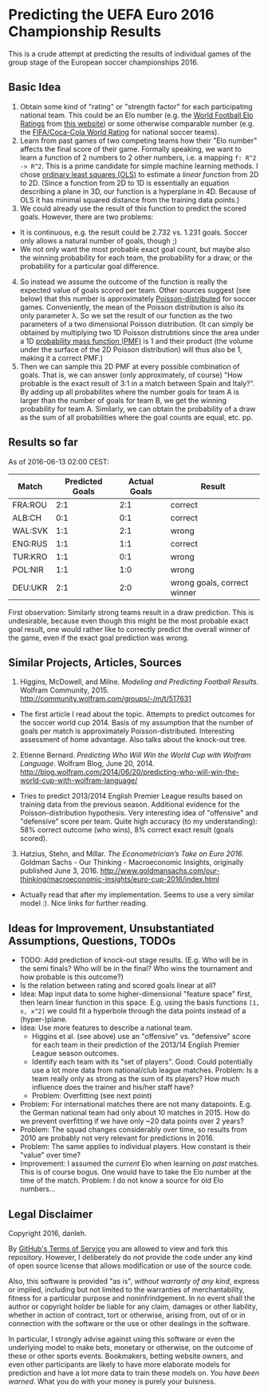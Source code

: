 # Predicting the UEFA Euro 2016 Championship Results
This is a crude attempt at predicting the results of individual games of the group stage of the European soccer championships 2016.

## Basic Idea

1. Obtain some kind of "rating" or "strength factor" for each participating national team. This could be an Elo number (e.g. the [World Football Elo Ratings](https://en.wikipedia.org/wiki/World_Football_Elo_Ratings) from [this website](http://www.eloratings.net/world.html)) or some otherwise comparable number (e.g. the [FIFA/Coca-Cola World Rating](http://www.fifa.com/fifa-world-ranking/ranking-table/men/index.html) for national soccer teams).
2. Learn from past games of two competing teams how their "Elo number" affects the final score of their game. Formally speaking, we want to learn a function of 2 numbers to 2 other numbers, i.e. a mapping ```f: R^2 -> R^2```. This is a prime candidate for simple machine learning methods. I chose [ordinary least squares (OLS)](https://en.wikipedia.org/wiki/Ordinary_least_squares) to estimate a _linear function_ from 2D to 2D. (Since a function from 2D to 1D is essentially an equation describing a plane in 3D, our function is a hyperplane in 4D. Because of OLS it has minimal squared distance from the training data points.)
3. We could already use the result of this function to predict the scored goals. However, there are two problems:
  + It is continuous, e.g. the result could be 2.732 vs. 1.231 goals. Soccer only allows a natural number of goals, though ;)
  + We not only want the most probable exact goal count, but maybe also the winning probability for each team, the probability for a draw, or the probability for a particular goal difference.
4. So instead we assume the outcome of the function is really the expected value of goals scored per team. Other sources suggest (see below) that this number is approximately [Poisson-distributed](https://en.wikipedia.org/wiki/Poisson_distribution) for soccer games. Conveniently, the mean of the Poisson distribution is also its only parameter λ. So we set the result of our function as the two parameters of a two dimensional Poisson distribution. (It can simply be obtained by multiplying two 1D Poisson distrubtions since the area under a 1D [probability mass function (PMF)](https://en.wikipedia.org/wiki/Probability_mass_function) is 1 and their product (the volume under the surface of the 2D Poisson distribution) will thus also be 1, making it a correct PMF.)
5. Then we can sample this 2D PMF at every possible combination of goals. That is, we can answer (only approximately, of course) "How probable is the exact result of 3:1 in a match between Spain and Italy?". By adding up all probabilites where the number goals for team A is larger than the number of goals for team B, we get the winning probability for team A. Similarly, we can obtain the probability of a draw as the sum of all probabilities where the goal counts are equal, etc. pp.

## Results so far

As of 2016-06-13 02:00 CEST:

| Match | Predicted Goals | Actual Goals | Result |
| --- | --- | --- | --- |
| FRA:ROU | 2:1 | 2:1 | correct |
| ALB:CH | 0:1 | 0:1 | correct |
| WAL:SVK | 1:1 | 2:1 | wrong |
| ENG:RUS | 1:1 | 1:1 | correct |
| TUR:KRO | 1:1 | 0:1 | wrong |
| POL:NIR | 1:1 | 1:0 | wrong |
| DEU:UKR | 2:1 | 2:0 | wrong goals, correct winner |

First observation: Similarly strong teams result in a draw prediction. This is undesirable, because even though this might be the most probable exact goal result, one would rather like to correctly predict the overall winner of the game, even if the exact goal prediction was wrong. 

## Similar Projects, Articles, Sources

1. Higgins, McDowell, and Milne. _Modeling and Predicting Football Results_. Wolfram Community, 2015. http://community.wolfram.com/groups/-/m/t/517631
  + The first article I read about the topic. Attempts to predict outcomes for the soccer world cup 2014. Basis of my assumption that the number of goals per match is approximately Poisson-distributed. Interesting assessment of home advantage. Also talks about the knock-out tree.
2. Etienne Bernard. _Predicting Who Will Win the World Cup with Wolfram Language_. Wolfram Blog, June 20, 2014. http://blog.wolfram.com/2014/06/20/predicting-who-will-win-the-world-cup-with-wolfram-language/
  + Tries to predict 2013/2014 English Premier League results based on training data from the previous season. Additional evidence for the Poisson-distribution hypothesis. Very interesting idea of "offensive" and "defensive" score per team. Quite high accuracy (to my understanding): 58% correct outcome (who wins), 8% correct exact result (goals scored).
3. Hatzius, Stehn, and Millar. _The Econometrician’s Take on Euro 2016_. Goldman Sachs - Our Thinking - Macroeconomic Insights, originally published June 3, 2016. http://www.goldmansachs.com/our-thinking/macroeconomic-insights/euro-cup-2016/index.html
  + Actually read that after my implementation. Seems to use a very similar model :). Nice links for further reading.

## Ideas for Improvement, Unsubstantiated Assumptions, Questions, TODOs

- TODO: Add prediction of knock-out stage results. (E.g. Who will be in the semi finals? Who will be in the final? Who wins the tournament and how probable is this outcome?)
- Is the relation between rating and scored goals linear at all?
- Idea: Map input data to some higher-dimensional "feature space" first, then learn linear function in this space. E.g. using the basis functions ```[1, x, x^2]``` we could fit a hyperbole through the data points instead of a (hyper-)plane.
- Idea: Use more features to describe a national team. 
  + Higgins et al. (see above) use an "offensive" vs. "defensive" score for each team in their prediction of the 2013/14 English Premier League season outcomes.
  + Identify each team with its "set of players". Good: Could potentially use a lot more data from national/club league matches. Problem: Is a team really only as strong as the sum of its players? How much influence does the trainer and his/her staff have?
  + Problem: Overfitting (see next point)
- Problem: For international matches there are not many datapoints. E.g. the German national team had only about 10 matches in 2015. How do we prevent overfitting if we have only ~20 data points over 2 years?
- Problem: The squad changes considerably over time, so results from 2010 are probably not very relevant for predictions in 2016. 
- Problem: The same applies to individual players. How constant is their "value" over time?
- Improvement: I assumed the _current_ Elo when learning on _past_ matches. This is of course bogus. One would have to take the Elo number at the time of the match. Problem: I do not know a source for old Elo numbers...

## Legal Disclaimer
Copyright 2016, danleh. 

By [GitHub's Terms of Service](https://help.github.com/articles/github-terms-of-service/#f-copyright-and-content-ownership) you are allowed to view and fork this repository. However, I deliberately do _not_ provide the code under any kind of open source license that allows modification or use of the source code.

Also, this software is provided "as is", _without warranty of any kind_, express or implied, including but not limited to the warranties of merchantability, fitness for a particular purpose and noninfrindgement. In no event shall the author or copyright holder be liable for any claim, damages or other liability, whether in action of contract, tort or otherwise, arising from, out of or in connection with the software or the use or other dealings in the software.

In particular, I strongly advise against using this software or even the underlying model to make bets, monetary or otherwise, on the outcome of these or other sports events. Bookmakers, betting website owners, and even other participants are likely to have more elaborate models for prediction and have a lot more data to train these models on. _You have been warned_. What you do with your money is purely your buisness.
